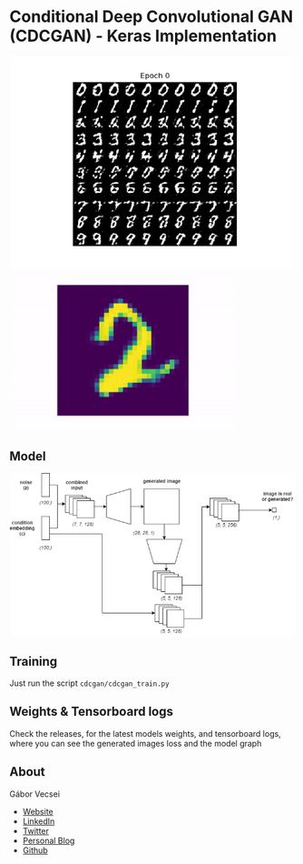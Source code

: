 # Conditional Deep Convolutional GAN (CDCGAN) - Keras Implementation

<img src="art/mnist_generated_per_epoch.gif" width="500" alt="Generated MNIST Characters"><br/>

<img src="art/interpolation.gif" width="400" alt="Interpolation animation"><br/>

## Model

<img src="art/cdcgan_abstract_model.png" width="640" alt="Model"><br/>

## Training

Just run the script `cdcgan/cdcgan_train.py`

## Weights & Tensorboard logs

Check the releases, for the latest models weights, and tensorboard logs, where you can see the generated images
loss and the model graph

## About

Gábor Vecsei

- [Website](https://gaborvecsei.com)
- [LinkedIn](https://www.linkedin.com/in/gaborvecsei)
- [Twitter](https://twitter.com/GAwesomeBE)
- [Personal Blog](https://gaborvecsei.wordpress.com/)
- [Github](https://github.com/gaborvecsei)
